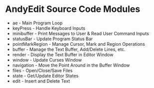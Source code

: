 # AndyEdit Source Code Modules

* ae               - Main Program Loop
* keyPress         - Handle Keyboard Inputs
* minibuffer       - Print Messages to User & Read User Command Inputs
* statusBar        - Update Program Status Bar
* pointMarkRegion  - Manage Cursor, Mark and Region Operations
* buffer           - Manage the Text Buffer, Add/Delete Lines, etc.
* render           - Display the Text Buffer in Editor Window
* window           - Update Curses Window
* navigation       - Move the Point Around in the Buffer Window
* files            - Open/Close/Save Files
* state            - Get/Update Editor States
* edit             - Insert and Delete Text

